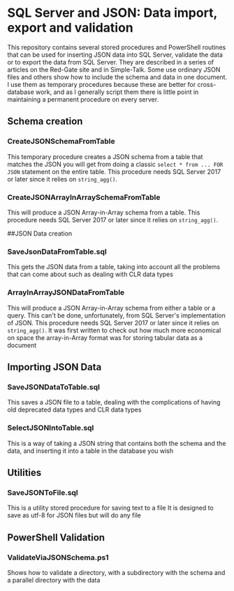 # SQL Server and JSON: Data import, export and validation

This repository contains several stored procedures and PowerShell routines that can be used for inserting JSON data into SQL Server, validate the data  or to export the data from SQL Server. They are described in a series of articles on the Red-Gate site and in Simple-Talk. Some use ordinary JSON files and others show how to include the schema and data in one document. I use
them as temporary procedures because these are better for cross-database work, and as I
generally script them there is little point in maintaining a permanent procedure on every server.

## Schema creation

### CreateJSONSchemaFromTable

This temporary procedure creates a JSON schema from a table that
matches the JSON you will get from doing a
classic `select * from ... FOR JSON` statement on the entire table. This procedure needs SQL Server 2017 or later since it relies on `string_agg()`.

### CreateJSONArrayInArraySchemaFromTable

This will produce a JSON Array-in-Array schema from a table.
This procedure needs SQL Server 2017 or later since it relies on `string_agg()`.

##JSON Data creation

###  SaveJsonDataFromTable.sql

This gets the JSON data from a table, taking into account all the problems that can come about such as dealing with CLR data types

### ArrayInArrayJSONDataFromTable

This will produce a JSON Array-in-Array schema from either a table or a query.
This can't be done, unfortunately, from SQL Server's implementation of JSON.
This procedure needs SQL Server 2017 or later since it relies on `string_agg()`. It was
first written to check out how much more economical on space the array-in-Array
format was for storing tabular data as a document

## Importing JSON Data

### SaveJSONDataToTable.sql

This saves a JSON file to a table, dealing with the complications of having old deprecated data types and CLR data types

###  SelectJSONIntoTable.sql

This is a way of taking a JSON string that contains both the schema
and the data, and inserting it into a table in the database you wish

## Utilities

###  SaveJSONToFile.sql

This is a utility stored procedure for
saving text to a file It is designed to save
as utf-8 for JSON files but will do any file

## PowerShell Validation

### ValidateViaJSONSchema.ps1

Shows how to validate a directory, with a subdirectory with the schema and a parallel directory with the data
